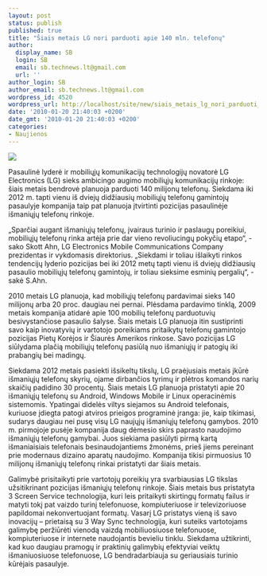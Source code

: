 ```yaml
---
layout: post
status: publish
published: true
title: "Šiais metais LG nori parduoti apie 140 mln. telefonų"
author:
  display_name: SB
  login: SB
  email: sb.technews.lt@gmail.com
  url: ''
author_login: SB
author_email: sb.technews.lt@gmail.com
wordpress_id: 4520
wordpress_url: http://localhost/site/new/siais_metais_lg_nori_parduoti_apie_140_mln_telefonu/
date: '2010-01-20 21:40:03 +0200'
date_gmt: '2010-01-20 21:40:03 +0200'
categories:
- Naujienos
---
```

<div class="imgright"><img src="http://t2.gstatic.com/images?q=tbn:1n5GUt-b-5G1JM:http://cache.gizmodo.com/assets/images/4/2009/02/lg-ks360-android_w500.jpg"  /></div>
<p>Pasaulinė lyderė ir mobiliųjų komunikacijų technologijų novatorė LG Electronics (LG) sieks ambicingo augimo mobiliųjų komunikacijų rinkoje: šiais metais bendrovė planuoja parduoti 140 milijonų telefonų. Siekdama iki 2012 m. tapti vienu iš dviejų didžiausių mobiliųjų telefonų gamintojų pasaulyje kompanija taip pat planuoja įtvirtinti pozicijas pasaulinėje išmaniųjų telefonų rinkoje.</p>
<p>„Sparčiai augant išmaniųjų telefonų, įvairaus turinio ir paslaugų poreikiui, mobiliųjų telefonų rinka artėja prie dar vieno revoliucingų pokyčių etapo“, - sako Skott Ahn, LG Electronics Mobile Communications Company prezidentas ir vykdomasis direktorius. „Siekdami ir toliau išlaikyti rinkos tendencijų lyderio pozicijas bei iki 2012 metų tapti vienu iš dviejų didžiausių pasaulio mobiliųjų telefonų gamintojų, ir toliau sieksime esminių pergalių“, - sakė S.Ahn.</p>
<p>2010 metais LG planuoja, kad mobiliųjų telefonų pardavimai sieks 140 milijonų arba 20 proc. daugiau nei pernai. Plėsdama pardavimo tinklą, 2009 metais kompanija atidarė apie 100 mobilių telefonų parduotuvių besivystančiose pasaulio šalyse. Šiais metais LG planuoja itin sustiprinti savo kaip inovatyvių ir vartotojo poreikiams pritaikytų telefonų gamintojo pozicijas Pietų Korėjos ir Šiaurės Amerikos rinkose. Savo pozicijas LG siūlydama plačią mobiliųjų telefonų pasiūlą nuo išmaniųjų ir patogių iki prabangių bei madingų.</p>
<p>Siekdama 2012 metais pasiekti išsikeltų tikslų, LG praėjusiais metais įkūrė išmaniųjų telefonų skyrių, ojame dirbančios tyrimų ir plėtros komandos narių skaičių padidino 30 procentų. Šiais metais LG planuoja pristatyti apie 20 išmaniųjų telefonų su Android, Windows Mobile ir Linux operacinėmis sistemomis. Ypatingai didelės viltys siejamos su Android telefonais, kuriuose įdiegta patogi atviros prieigos programinė įranga: jie, kaip tikimasi, sudarys daugiau nei pusę visų LG naujųjų išmaniųjų telefonų gamybos. 2010 m. pirmojoje pusėje kompanija daug dėmesio skirs paprasto naudojimo išmaniųjų telefonų gamybai. Juos siekiama pasiūlyti pirmą kartą išmaniaisiais telefonais besinaudojantiems žmonėms, prieš jiems pereinant prie modernaus dizaino aparatų naudojimo. Kompanija tikisi pirmuosius 10 milijonų išmaniųjų telefonų rinkai pristatyti dar šiais metais.     </p>
<p>Galimybė prisitaikyti prie vartotojų poreikių yra svarbiausias LG tikslas užsitikrinant pozicijas išmaniųjų telefonų rinkoje. Šiais metais bus pristatyta 3 Screen Service technologija, kuri leis pritaikyti skirtingų formatų failus ir matyti tokį pat vaizdo turinį telefonuose, kompiuteriuose ir televizoriuose papildomai nekonvertuojant formatų. Vasarį LG pristatys vieną iš savo inovacijų – prietaisą su 3 Way Sync technologija, kuri suteiks vartotojams galimybę peržiūrėti vienodą vaizdą mobiliuosiuose telefonuose, kompiuteriuose ir internete naudojantis bevieliu tinklu. Siekdama užtikrinti, kad kuo daugiau pramogų ir praktinių galimybių efektyviai veiktų išmaniuosiuose telefonuose, LG bendradarbiauja su geriausiais turinio kūrėjais pasaulyje.<br /></p>

